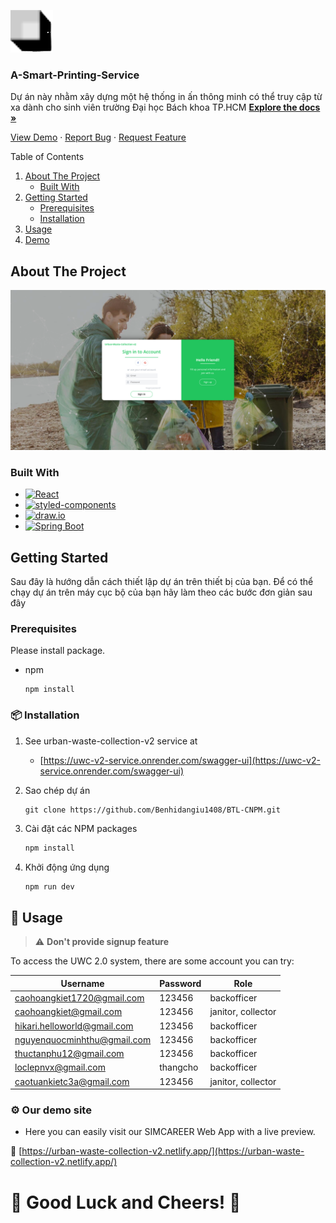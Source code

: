[![Logo](https://github.com/Software-Engineer-Team/Urban-Waste-Collection-v2/raw/main/images/logo.png)](https://github.com/Software-Engineer-Team/Urban-Waste-Collection-v2)

### A-Smart-Printing-Service

[](https://github.com/Software-Engineer-Team/Urban-Waste-Collection-v2?tab=readme-ov-file#urban-waste-collection-v2)

Dự án này nhằm xây dựng một hệ thống in ấn thông minh có thể truy cập từ xa dành cho sinh viên trường Đại học Bách khoa TP.HCM
[**Explore the docs »**](https://github.com/Software-Engineer-Team/Urban-Waste-Collection-v2/blob/main/Capstone_Project_Spring2022.pdf)  
  
[View Demo](https://urban-waste-collection-v2.netlify.app/) · [Report Bug](https://github.com/Software-Engineer-Team/Urban-Waste-Collection-v2/issues) · [Request Feature](https://github.com/Software-Engineer-Team/Urban-Waste-Collection-v2/issues/issues)

Table of Contents

1. [About The Project](https://github.com/Software-Engineer-Team/Urban-Waste-Collection-v2?tab=readme-ov-file#about-the-project)
    - [Built With](https://github.com/Software-Engineer-Team/Urban-Waste-Collection-v2?tab=readme-ov-file#built-with)
2. [Getting Started](https://github.com/Software-Engineer-Team/Urban-Waste-Collection-v2?tab=readme-ov-file#getting-started)
    - [Prerequisites](https://github.com/Software-Engineer-Team/Urban-Waste-Collection-v2?tab=readme-ov-file#prerequisites)
    - [Installation](https://github.com/Software-Engineer-Team/Urban-Waste-Collection-v2?tab=readme-ov-file#%F0%9F%93%A6-installation)
3. [Usage](https://github.com/Software-Engineer-Team/Urban-Waste-Collection-v2?tab=readme-ov-file#%F0%9F%9A%80-usage)
4. [Demo](https://github.com/Software-Engineer-Team/Urban-Waste-Collection-v2?tab=readme-ov-file#%E2%9A%99-our-demo-site)

## About The Project

[](https://github.com/Software-Engineer-Team/Urban-Waste-Collection-v2?tab=readme-ov-file#about-the-project)

[![Product Name Screen Shot](https://github.com/Software-Engineer-Team/Urban-Waste-Collection-v2/raw/main/images/uwc-product.png)](https://github.com/Software-Engineer-Team/Urban-Waste-Collection-v2/images/uwc-product.png)

### Built With

[](https://github.com/Software-Engineer-Team/Urban-Waste-Collection-v2?tab=readme-ov-file#built-with)

- [![React](https://camo.githubusercontent.com/3467eb8e0dc6bdaa8fa6e979185d371ab39c105ec7bd6a01048806b74378d24c/68747470733a2f2f696d672e736869656c64732e696f2f62616467652f52656163742d3230323332413f7374796c653d666f722d7468652d6261646765266c6f676f3d7265616374266c6f676f436f6c6f723d363144414642)](https://reactjs.org/)
- [![styled-components](https://camo.githubusercontent.com/412e4949d66c89b5efdf17a721419ae71e965050cfb16836239455c9217d6485/68747470733a2f2f696d672e736869656c64732e696f2f62616467652f7374796c65642d2d636f6d706f6e656e74732d2532334442373039332e7376673f7374796c653d666f722d7468652d6261646765266c6f676f3d7374796c65642d636f6d706f6e656e7473266c6f676f436f6c6f723d7768697465)](https://styled-components.com/)
- [![draw.io](https://camo.githubusercontent.com/8c7f523fed8faf138f42f671d010d875540cff847a4d3427ba284cebda847519/68747470733a2f2f696d672e736869656c64732e696f2f62616467652f647261772e696f2d2532333030303030302e7376673f7374796c653d666f722d7468652d6261646765266c6f676f3d647261772d646f742d696f266c6f676f436f6c6f723d7768697465)](https://www.draw.io/)
- [![Spring Boot](https://camo.githubusercontent.com/cca853b4740ca5a5e113e681d97c68a51eb4262261e21916452a7e025d65d9d5/68747470733a2f2f696d672e736869656c64732e696f2f62616467652f537072696e67253230426f6f742d322e372e342d677265656e2e7376673f7374796c653d666f722d7468652d6261646765266c6f676f3d737072696e67)](https://spring.io/projects/spring-boot)

## Getting Started

[](https://github.com/Software-Engineer-Team/Urban-Waste-Collection-v2?tab=readme-ov-file#getting-started)
Sau đây là hướng dẫn cách thiết lập dự án trên thiết bị của bạn. Để có thể chạy dự án trên máy cục bộ của bạn hãy làm theo các bước đơn giản sau đây
### Prerequisites

[](https://github.com/Software-Engineer-Team/Urban-Waste-Collection-v2?tab=readme-ov-file#prerequisites)

Please install package.

- npm
    
    ```shell
    npm install 
    ```
### 📦 Installation

[](https://github.com/Software-Engineer-Team/Urban-Waste-Collection-v2?tab=readme-ov-file#-installation)

1. See urban-waste-collection-v2 service at
    - [https://uwc-v2-service.onrender.com/swagger-ui](https://uwc-v2-service.onrender.com/swagger-ui)
2. Sao chép dự án
    
    ```shell
    git clone https://github.com/Benhidangiu1408/BTL-CNPM.git
    ```
    
3. Cài đặt các NPM packages
    
    ```js
    npm install
    ```
    
4. Khởi động ứng dụng
    
    ```js
    npm run dev
    ```
    

## 🚀 Usage

[](https://github.com/Software-Engineer-Team/Urban-Waste-Collection-v2?tab=readme-ov-file#-usage)

> ⚠️ **Don't provide signup feature**

To access the UWC 2.0 system, there are some account you can try:

| Username                                                          | Password | Role               |
| ----------------------------------------------------------------- | -------- | ------------------ |
| [caohoangkiet1720@gmail.com](mailto:caohoangkiet1720@gmail.com)   | 123456   | backofficer        |
| [caohoangkiet@gmail.com](mailto:caohoangkiet@gmail.com)           | 123456   | janitor, collector |
| [hikari.helloworld@gmail.com](mailto:hikari.helloworld@gmail.com) | 123456   | backofficer        |
| [nguyenquocminhthu@gmail.com](mailto:nguyenquocminhthu@gmail.com) | 123456   | backofficer        |
| [thuctanphu12@gmail.com](mailto:thuctanphu12@gmail.com)           | 123456   | backofficer        |
| [loclepnvx@gmail.com](mailto:loclepnvx@gmail.com)                 | thangcho | backofficer        |
| [caotuankietc3a@gmail.com](mailto:caotuankietc3a@gmail.com)       | 123456   | janitor, collector |

### ⚙ Our demo site

[](https://github.com/Software-Engineer-Team/Urban-Waste-Collection-v2?tab=readme-ov-file#-our-demo-site)

- Here you can easily visit our SIMCAREER Web App with a live preview.

🎯 [https://urban-waste-collection-v2.netlify.app/](https://urban-waste-collection-v2.netlify.app/)

# 🌟 Good Luck and Cheers! 🌟

[](https://github.com/Software-Engineer-Team/Urban-Waste-Collection-v2?tab=readme-ov-file#-good-luck-and-cheers-)